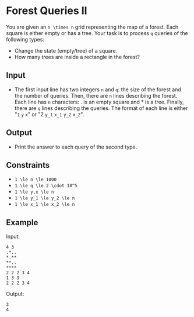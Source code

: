 # Forest Queries II 

You are given an ```n \times n``` grid representing the map of a forest. Each square is either empty or has a tree. Your task is to process ```q``` queries of the following types:

- Change the state (empty/tree) of a square.
- How many trees are inside a rectangle in the forest?

## Input
- The first input line has two integers ```n``` and ```q```: the size of the forest and the number of queries.
Then, there are ```n``` lines describing the forest. Each line has ```n``` characters: . is an empty square and * is a tree.
Finally, there are ```q``` lines describing the queries. The format of each line is either "```1``` ```y``` ```x```" or "2 ```y_1``` ```x_1``` ```y_2``` ```x_2```".
## Output
- Print the answer to each query of the second type.
## Constraints

- ```1 \le n \le 1000```
- ```1 \le q \le 2 \cdot 10^5```
- ```1 \le y,x \le n```
- ```1 \le y_1 \le y_2 \le n```
- ```1 \le x_1 \le x_2 \le n```

## Example
Input:
```
4 3
.*..
*.**
**..
****
2 2 2 3 4
1 3 3
2 2 2 3 4
```

Output:
```
3
4
```
